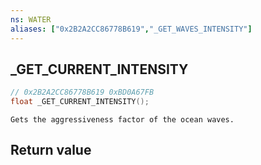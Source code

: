 ```yaml
---
ns: WATER
aliases: ["0x2B2A2CC86778B619","_GET_WAVES_INTENSITY"]
---
```

## _GET_CURRENT_INTENSITY

```c
// 0x2B2A2CC86778B619 0xBD0A67FB
float _GET_CURRENT_INTENSITY();
```

```
Gets the aggressiveness factor of the ocean waves.  
```

## Return value
